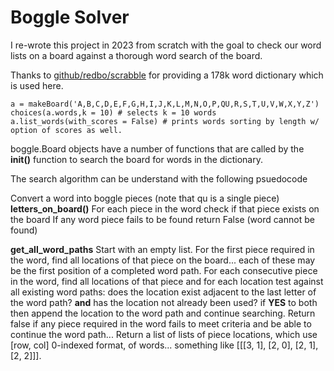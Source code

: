# Boggle Solver

I re-wrote this project in 2023 from scratch with the goal to check our word lists on a board against a thorough word search of the board.

Thanks to [github/redbo/scrabble](https://github.com/redbo/scrabble/tree/master) for providing a 178k word dictionary which is used here.

```
a = makeBoard('A,B,C,D,E,F,G,H,I,J,K,L,M,N,O,P,QU,R,S,T,U,V,W,X,Y,Z')
choices(a.words,k = 10) # selects k = 10 words
a.list_words(with_scores = False) # prints words sorting by length w/ option of scores as well.
```

boggle.Board objects have a number of functions that are called by the **__init__()** function to search the board for words in the dictionary.

The search algorithm can be understand with the following psuedocode

Convert a word into boggle pieces (note that qu is a single piece)
**letters_on_board()** For each piece in the word check if that piece exists on the board
    If any word piece fails to be found return False (word cannot be found)

**get_all_word_paths** Start with an empty list. For the first piece required in the word, find all locations of that piece on the board... each of these may be the first position of a completed word path. For each consecutive piece in the word, find all locations of that piece and for each location test against all existing word paths: does the location exist adjacent to the last letter of the word path? **and** has the location not already been used? if **YES** to both then append the location to the word path and continue searching. Return false if any piece required in the word fails to meet criteria and be able to continue the word path... Return a list of lists of piece locations, which use [row, col] 0-indexed format, of words... something like [[[3, 1], [2, 0], [2, 1], [2, 2]]].
